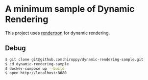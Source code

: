 # A minimum sample of Dynamic Rendering

This project uses [rendertron](https://github.com/GoogleChrome/rendertron) for dynamic rendering. 

## Debug

```sh
$ git clone git@github.com:hiroppy/dynamic-rendering-sample.git
$ cd dynamic-rendering-sample
$ docker-compose up --build
$ open http://localhost:8080
```